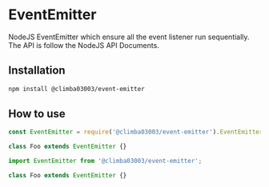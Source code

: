 # EventEmitter

NodeJS EventEmitter which ensure all the event listener run sequentially.
The API is follow the NodeJS API Documents.

## Installation

```bash
npm install @climba03003/event-emitter
```

## How to use

```javascript
const EventEmitter = require('@climba03003/event-emitter').EventEmitter;

class Foo extends EventEmitter {}
```

```typescript
import EventEmitter from '@climba03003/event-emitter';

class Foo extends EventEmitter {}
```
